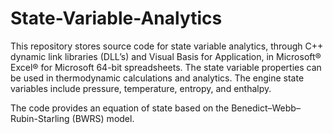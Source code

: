 # State-Variable-Analytics

This repository stores source code for state variable analytics, through C++ dynamic link libraries (DLL’s) and Visual Basis for Application, in Microsoft® Excel® for Microsoft 64-bit spreadsheets. The state variable properties can be used in thermodynamic calculations and analytics. The engine state variables include pressure, temperature, entropy, and enthalpy.

The code provides an equation of state based on the Benedict–Webb–Rubin-Starling (BWRS) model. 
